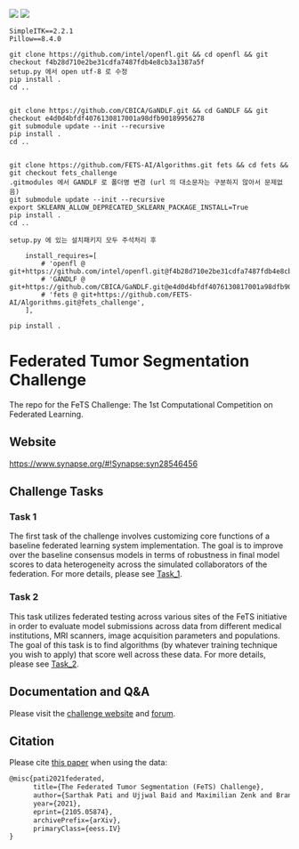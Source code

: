 <a href="https://arxiv.org/abs/2105.05874" alt="Citation"><img src="https://img.shields.io/badge/cite-citation-blue" /></a>
<a href="https://twitter.com/FeTS_Challenge" alt="Citation"><img src="https://img.shields.io/twitter/follow/fets_challenge?style=social" /></a>

```
SimpleITK==2.2.1
Pillow==8.4.0

git clone https://github.com/intel/openfl.git && cd openfl && git checkout f4b28d710e2be31cdfa7487fdb4e8cb3a1387a5f
setup.py 에서 open utf-8 로 수정
pip install .
cd ..


git clone https://github.com/CBICA/GaNDLF.git && cd GaNDLF && git checkout e4d0d4bfdf4076130817001a98dfb90189956278
git submodule update --init --recursive
pip install .
cd ..


git clone https://github.com/FETS-AI/Algorithms.git fets && cd fets && git checkout fets_challenge
.gitmodules 에서 GANDLF 로 폴더명 변경 (url 의 대소문자는 구분하지 않아서 문제없음)
git submodule update --init --recursive
export SKLEARN_ALLOW_DEPRECATED_SKLEARN_PACKAGE_INSTALL=True
pip install .
cd ..

setup.py 에 있는 설치패키지 모두 주석처리 후

    install_requires=[
        # 'openfl @ git+https://github.com/intel/openfl.git@f4b28d710e2be31cdfa7487fdb4e8cb3a1387a5f',
        # 'GANDLF @ git+https://github.com/CBICA/GaNDLF.git@e4d0d4bfdf4076130817001a98dfb90189956278',
        # 'fets @ git+https://github.com/FETS-AI/Algorithms.git@fets_challenge',
    ],

pip install .
```



# Federated Tumor Segmentation Challenge

The repo for the FeTS Challenge: The 1st Computational Competition on Federated Learning.

## Website

https://www.synapse.org/#!Synapse:syn28546456

## Challenge Tasks

### Task 1

The first task of the challenge involves customizing core functions of a baseline federated learning system implementation. The goal is to improve over the baseline consensus models in terms of robustness in final model scores to data heterogeneity across the simulated collaborators of the federation. For more details, please see [Task_1](./Task_1).

### Task 2

This task utilizes federated testing across various sites of the FeTS initiative in order to evaluate model submissions across data from different medical institutions, MRI scanners, image acquisition parameters and populations. The goal of this task is to find algorithms (by whatever training technique you wish to apply) that score well across these data. For more details, please see [Task_2](./Task_2).

## Documentation and Q&A

Please visit the [challenge website](https://synapse.org/fets) and [forum](https://www.synapse.org/#!Synapse:syn28546456/discussion/default).

<!-- ## Frequently asked questions

Please see [FAQ](https://fets-ai.github.io/Challenge/faq/). -->

## Citation

Please cite [this paper](https://arxiv.org/abs/2105.05874) when using the data:

```latex
@misc{pati2021federated,
      title={The Federated Tumor Segmentation (FeTS) Challenge}, 
      author={Sarthak Pati and Ujjwal Baid and Maximilian Zenk and Brandon Edwards and Micah Sheller and G. Anthony Reina and Patrick Foley and Alexey Gruzdev and Jason Martin and Shadi Albarqouni and Yong Chen and Russell Taki Shinohara and Annika Reinke and David Zimmerer and John B. Freymann and Justin S. Kirby and Christos Davatzikos and Rivka R. Colen and Aikaterini Kotrotsou and Daniel Marcus and Mikhail Milchenko and Arash Nazer and Hassan Fathallah-Shaykh and Roland Wiest and Andras Jakab and Marc-Andre Weber and Abhishek Mahajan and Lena Maier-Hein and Jens Kleesiek and Bjoern Menze and Klaus Maier-Hein and Spyridon Bakas},
      year={2021},
      eprint={2105.05874},
      archivePrefix={arXiv},
      primaryClass={eess.IV}
}
```
